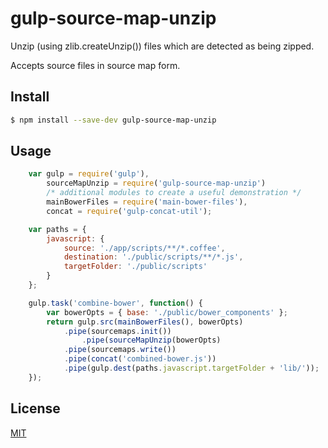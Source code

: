 # gulp-source-map-unzip
Unzip (using zlib.createUnzip()) files which are detected as being zipped.

Accepts source files in source map form.

## Install
```bash
$ npm install --save-dev gulp-source-map-unzip
```

## Usage
```js
    var gulp = require('gulp'),
        sourceMapUnzip = require('gulp-source-map-unzip')
        /* additional modules to create a useful demonstration */
        mainBowerFiles = require('main-bower-files'),
        concat = require('gulp-concat-util');

    var paths = {
        javascript: {
            source: './app/scripts/**/*.coffee',
            destination: './public/scripts/**/*.js',
            targetFolder: './public/scripts'
        }
    };

    gulp.task('combine-bower', function() {
        var bowerOpts = { base: './public/bower_components' };
        return gulp.src(mainBowerFiles(), bowerOpts)
            .pipe(sourcemaps.init())
                .pipe(sourceMapUnzip(bowerOpts)
            .pipe(sourcemaps.write())
            .pipe(concat('combined-bower.js'))
            .pipe(gulp.dest(paths.javascript.targetFolder + 'lib/'));
    });
```

## License
[MIT](http://opensource.org/licenses/MIT)
